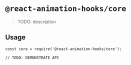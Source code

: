 # `@react-animation-hooks/core`

> TODO: description

## Usage

```
const core = require('@react-animation-hooks/core');

// TODO: DEMONSTRATE API
```
